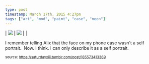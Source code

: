 ```yaml
---
type: post
timestamp: March 17th, 2015 4:27pm
tags: ["art", "mod", "paint", "case", "neon"]
---
```


| <img src="https://saturdayxiii.github.io/media/185573413369_1.jpg"/> | <img src="https://saturdayxiii.github.io/media/185573413369_2.jpg"/> |  | 

I remember telling Alix that the face on my phone case wasn't a self portrait.  Now. I think. I can only describe it as a self portrait.
 
      
      
  
<small>source: https://saturdayxiii.tumblr.com/post/185573413369</small>
